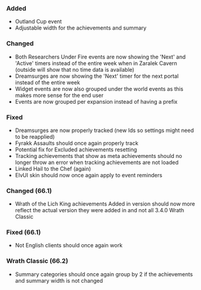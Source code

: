 <p><h3>Added</h3></p>
<ul>
<li>Outland Cup event</li>
<li>Adjustable width for the achievements and summary</li>
</ul>
<p><h3>Changed</h3></p>
<ul>
<li>Both Researchers Under Fire events are now showing the 'Next' and 'Active' timers instead of the entire week when in Zaralek Cavern (outside will show that no time data is available)</li>
<li>Dreamsurges are now showing the 'Next' timer for the next portal instead of the entire week</li>
<li>Widget events are now also grouped under the world events as this makes more sense for the end user</li>
<li>Events are now grouped per expansion instead of having a prefix</li>
</ul>
<p><h3>Fixed</h3></p>
<ul>
<li>Dreamsurges are now properly tracked (new Ids so settings might need to be reapplied)</li>
<li>Fyrakk Assaults should once again properly track</li>
<li>Potential fix for Excluded achievements resetting</li>
<li>Tracking achievements that show as meta achievements should no longer throw an error when tracking achievements are not loaded</li>
<li>Linked Hail to the Chef (again)</li>
<li>ElvUI skin should now once again apply to event reminders</li>
</ul>
<p><h3>Changed (66.1)</h3></p>
<ul>
<li>Wrath of the Lich King achievements Added in version should now more reflect the actual version they were added in and not all 3.4.0 Wrath Classic</li>
</ul>
<p><h3>Fixed (66.1)</h3></p>
<ul>
<li>Not English clients should once again work</li>
</ul>
<p><h3>Wrath Classic (66.2)</h3></p>
<ul>
<li>Summary categories should once again group by 2 if the achievements and summary width is not changed</li>
</ul>